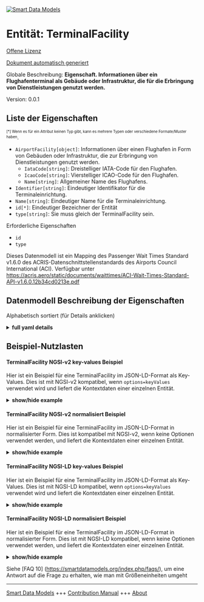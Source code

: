 <!-- 10-Header -->  
[![Smart Data Models](https://smartdatamodels.org/wp-content/uploads/2022/01/SmartDataModels_logo.png "Logo")](https://smartdatamodels.org)  
Entität: TerminalFacility  
=========================<!-- /10-Header -->  
<!-- 15-License -->  
[Offene Lizenz](https://github.com/smart-data-models//dataModel.ACRIS/blob/master/TerminalFacility/LICENSE.md)  
[Dokument automatisch generiert](https://docs.google.com/presentation/d/e/2PACX-1vTs-Ng5dIAwkg91oTTUdt8ua7woBXhPnwavZ0FxgR8BsAI_Ek3C5q97Nd94HS8KhP-r_quD4H0fgyt3/pub?start=false&loop=false&delayms=3000#slide=id.gb715ace035_0_60)  
<!-- /15-License -->  
<!-- 20-Description -->  
Globale Beschreibung: **Eigenschaft. Informationen über ein Flughafenterminal als Gebäude oder Infrastruktur, die für die Erbringung von Dienstleistungen genutzt werden.**  
Version: 0.0.1  
<!-- /20-Description -->  
<!-- 30-PropertiesList -->  

## Liste der Eigenschaften  

<sup><sub>[*] Wenn es für ein Attribut keinen Typ gibt, kann es mehrere Typen oder verschiedene Formate/Muster haben</sub></sup>.  
- `AirportFacility[object]`: Informationen über einen Flughafen in Form von Gebäuden oder Infrastruktur, die zur Erbringung von Dienstleistungen genutzt werden.  	- `IataCode[string]`: Dreistelliger IATA-Code für den Flughafen.    
	- `IcaoCode[string]`: Vierstelliger ICAO-Code für den Flughafen.    
	- `Name[string]`: Allgemeiner Name des Flughafens.    
- `Identifier[string]`: Eindeutiger Identifikator für die Terminaleinrichtung.  - `Name[string]`: Eindeutiger Name für die Terminaleinrichtung.  - `id[*]`: Eindeutiger Bezeichner der Entität  - `type[string]`: Sie muss gleich der TerminalFacility sein.  <!-- /30-PropertiesList -->  
<!-- 35-RequiredProperties -->  
Erforderliche Eigenschaften  
- `id`  - `type`  <!-- /35-RequiredProperties -->  
<!-- 40-RequiredProperties -->  
Dieses Datenmodell ist ein Mapping des Passenger Wait Times Standard v1.6.0 des ACRIS-Datenschnittstellenstandards des Airports Council International (ACI). Verfügbar unter https://acris.aero/static/documents/waittimes/ACI-Wait-Times-Standard-API-v1.6.0.12b34cd0213e.pdf  
<!-- /40-RequiredProperties -->  
<!-- 50-DataModelHeader -->  
## Datenmodell Beschreibung der Eigenschaften  
Alphabetisch sortiert (für Details anklicken)  
<!-- /50-DataModelHeader -->  
<!-- 60-ModelYaml -->  
<details><summary><strong>full yaml details</strong></summary>    
```yaml  
TerminalFacility:    
  description: Property. Information about an Airport Terminal as buildings or infrastructure used to provide services.    
  properties:    
    AirportFacility:    
      description: Information about an Airport as buildings or infrastructure used to provide services.    
      properties:    
        IataCode:    
          description: Three character IATA code for the Airport.    
          type: string    
          x-ngsi:    
            type: Property    
        IcaoCode:    
          description: Four character ICAO code for the Airport.    
          type: string    
          x-ngsi:    
            type: Property    
        Name:    
          description: Common name of the Airport.    
          type: string    
          x-ngsi:    
            type: Property    
      type: object    
      x-ngsi:    
        type: Property    
    Identifier:    
      description: Unique identifier for the Terminal Facility.    
      type: string    
      x-ngsi:    
        type: Property    
    Name:    
      description: Unique name for the Terminal Facility.    
      type: string    
      x-ngsi:    
        type: Property    
    id:    
      anyOf:    
        - description: Identifier format of any NGSI entity    
          maxLength: 256    
          minLength: 1    
          pattern: ^[\w\-\.\{\}\$\+\*\[\]`|~^@!,:\\]+$    
          type: string    
          x-ngsi:    
            type: Property    
        - description: Identifier format of any NGSI entity    
          format: uri    
          type: string    
          x-ngsi:    
            type: Property    
      description: Unique identifier of the entity    
      x-ngsi:    
        type: Property    
    type:    
      description: It must be equal to TerminalFacility.    
      enum:    
        - TerminalFacility    
      type: string    
      x-ngsi:    
        type: Property    
  required:    
    - id    
    - type    
  type: object    
  x-derived-from: https://acris.aero/static/documents/waittimes/ACI-Wait-Times-API-Specification-v1.6.0.1c4ec122da9a.yaml    
  x-disclaimer: 'Redistribution and use in source and binary forms, with or without modification, are permitted  provided that the license conditions are met. Copyleft (c) 2022 Contributors to Smart Data Models Program'    
  x-license-url: https://github.com/smart-data-models/dataModel.ACRIS/blob/master/TerminalFacility/LICENSE.md    
  x-model-schema: https://smart-data-models.github.io/dataModel.ACRIS/TerminalFacility/schema.json    
  x-model-tags: ACRIS    
  x-version: 0.0.1    
```  
</details>    
<!-- /60-ModelYaml -->  
<!-- 70-MiddleNotes -->  
<!-- /70-MiddleNotes -->  
<!-- 80-Examples -->  
## Beispiel-Nutzlasten  
#### TerminalFacility NGSI-v2 key-values Beispiel  
Hier ist ein Beispiel für eine TerminalFacility im JSON-LD-Format als Key-Values. Dies ist mit NGSI-v2 kompatibel, wenn `options=keyValues` verwendet wird und liefert die Kontextdaten einer einzelnen Entität.  
<details><summary><strong>show/hide example</strong></summary>    
```json  
{  
  "id": "urn:ngsi-ld:TerminalFacility:id:HJCW:88401819",  
  "type": "TerminalFacility",  
  "Identifier": "T2",  
  "Name": "Terminal 2",  
  "AirportFacility": {  
    "IataCode": "SFO",  
    "IcaoCode": "KSFO",  
    "Name": "San Francisco International Airport"  
  }  
}  
```  
</details>  
#### TerminalFacility NGSI-v2 normalisiert Beispiel  
Hier ist ein Beispiel für eine TerminalFacility im JSON-LD-Format in normalisierter Form. Dies ist kompatibel mit NGSI-v2, wenn keine Optionen verwendet werden, und liefert die Kontextdaten einer einzelnen Entität.  
<details><summary><strong>show/hide example</strong></summary>    
```json  
{  
    "id": "urn:ngsi-ld:TerminalFacility:id:ACFX:01548511",  
    "type": "TerminalFacility",  
    "Identifier": {  
        "type": "Text",  
        "value": "BA/C"  
    },  
    "Name": {  
        "type": "Text",  
        "value": "Boarding Area C"  
    },  
    "AirportFacility": {  
        "type": "StructuredValue",  
        "value": {  
            "IataCode": "SFO",  
            "IcaoCode": "KSFO",  
            "Name": "San Francisco International Airport"  
        }  
    }  
}  
```  
</details>  
#### TerminalFacility NGSI-LD key-values Beispiel  
Hier ist ein Beispiel für eine TerminalFacility im JSON-LD-Format als Key-Values. Dies ist mit NGSI-LD kompatibel, wenn `options=keyValues` verwendet wird und liefert die Kontextdaten einer einzelnen Entität.  
<details><summary><strong>show/hide example</strong></summary>    
```json  
{  
  "id": "urn:ngsi-ld:TerminalFacility:id:HJCW:88401819",  
  "type": "TerminalFacility",  
  "Identifier": "T2",  
  "Name": "Terminal 2",  
  "AirportFacility": {  
    "IataCode": "SFO",  
    "IcaoCode": "KSFO",  
    "Name": "San Francisco International Airport"  
  },  
  "@context": [  
    "https://raw.githubusercontent.com/smart-data-models/dataModel.ACRIS/master/context.jsonld"  
  ]  
}  
```  
</details>  
#### TerminalFacility NGSI-LD normalisiert Beispiel  
Hier ist ein Beispiel für eine TerminalFacility im JSON-LD-Format in normalisierter Form. Dies ist mit NGSI-LD kompatibel, wenn keine Optionen verwendet werden, und liefert die Kontextdaten einer einzelnen Entität.  
<details><summary><strong>show/hide example</strong></summary>    
```json  
{  
    "id": "urn:ngsi-ld:TerminalFacility:id:ACFX:01548511",  
    "type": "TerminalFacility",  
    "Identifier": {  
        "type": "Property",  
        "value": "BA/C"  
    },  
    "Name": {  
        "type": "Property",  
        "value": "Boarding Area C"  
    },  
    "AirportFacility": {  
        "type": "Property",  
        "value": {  
            "IataCode": "SFO",  
            "IcaoCode": "KSFO",  
            "Name": "San Francisco International Airport"  
        }  
    },  
    "@context": [  
        "https://raw.githubusercontent.com/smart-data-models/dataModel.ACRIS/master/context.jsonld"  
    ]  
}  
```  
</details><!-- /80-Examples -->  
<!-- 90-FooterNotes -->  
<!-- /90-FooterNotes -->  
<!-- 95-Units -->  
Siehe [FAQ 10] (https://smartdatamodels.org/index.php/faqs/), um eine Antwort auf die Frage zu erhalten, wie man mit Größeneinheiten umgeht  
<!-- /95-Units -->  
<!-- 97-LastFooter -->  
---  
[Smart Data Models](https://smartdatamodels.org) +++ [Contribution Manual](https://bit.ly/contribution_manual) +++ [About](https://bit.ly/Introduction_SDM)<!-- /97-LastFooter -->  
